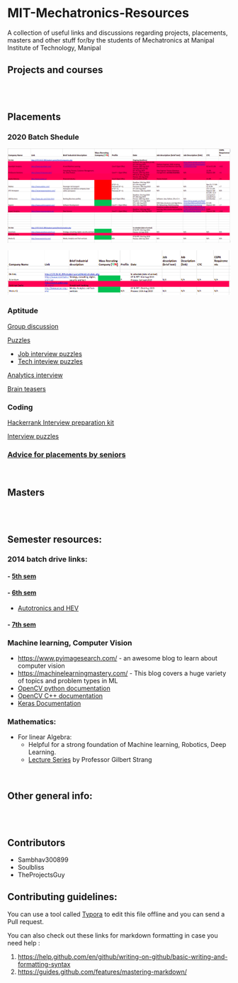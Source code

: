 # MIT-Mechatronics-Resources
A collection of useful links and discussions regarding projects, placements, masters and other stuff for/by the students of Mechatronics at Manipal Institute of Technology, Manipal



## Projects and courses
<br>
<br>


## Placements

### 2020 Batch Shedule

![](img/placements/placement_schedule_2020.png)

![](img/placements/placement_shedule_not_present.png)

### Aptitude

[Group discussion](https://www.indiabix.com/group-discussion/topics-with-answers/)

[Puzzles](https://www.geeksforgeeks.org/category/puzzles/)

- [Job interview puzzles](https://www.analyticsvidhya.com/blog/2016/07/20-challenging-job-interview-puzzles-which-every-analyst-solve-atleast/)
- [Tech inteview puzzles](https://puzzlefry.com/top-25-tech-interview-puzzles-with-answers/)

[Analytics interview](https://www.analyticsvidhya.com/blog/2014/09/commonly-asked-puzzles-analytics-interviews/)

[Brain teasers](http://www.crazyforcode.com/brain-teasers/)


### Coding

[Hackerrank Interview preparation kit](https://www.hackerrank.com/interview/interview-preparation-kit)

[Interview puzzles](http://www.crazyforcode.com/top-10-interview-puzzles/)


### [Advice for placements by seniors](/advices.md)

<Br>

## Masters
<br>
<br>


## Semester resources:


### 2014 batch drive links:

#### - [5th sem](https://drive.google.com/folderview?id=0B6S9AxB3IyRYSmtBNU9MaGJhYnc)

#### - [6th sem](https://drive.google.com/folderview?id=0B6S9AxB3IyRYUVdkX19zai1ab00)

  - [Autotronics and HEV](https://drive.google.com/drive/u/0/folders/0B2kBdeXt5BVpYW1aWXpiS01QV00)

#### - [7th sem](https://drive.google.com/folderview?id=0B6S9AxB3IyRYdmVoU0hEaS12X1k)



### Machine learning, Computer Vision

- https://www.pyimagesearch.com/ - an awesome blog to learn about computer vision
- https://machinelearningmastery.com/ - This blog covers a huge variety of topics and problem types in ML
- [OpenCV python documentation](https://opencv-python-tutroals.readthedocs.io/en/latest/py_tutorials/py_tutorials.html)
- [OpenCV C++ documentation](https://docs.opencv.org/master/d9/df8/tutorial_root.html)
- [Keras Documentation](https://keras.io/) 

### Mathematics:

- For linear Algebra:
  - Helpful for a strong foundation of Machine learning, Robotics, Deep Learning.
  - [Lecture Series](https://colab.research.google.com/github/Sambhav300899/test-it-out/blob/master/open_pose.ipynb) by Professor Gilbert Strang

<br>

## Other general info:




<br>
<br>


## Contributors

- Sambhav300899
- Soulbliss
- TheProjectsGuy

## Contributing guidelines:

You can use a tool called [Typora](https://typora.io/) to edit this file offline and you can send a Pull request.



You can also check out these links for markdown formatting in case you need help :

1. https://help.github.com/en/github/writing-on-github/basic-writing-and-formatting-syntax
2. https://guides.github.com/features/mastering-markdown/

